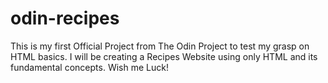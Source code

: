 # odin-recipes
This is my first Official Project from The Odin Project to test my grasp on HTML basics.
I will be creating a Recipes Website using only HTML and its fundamental concepts.
Wish me Luck!

